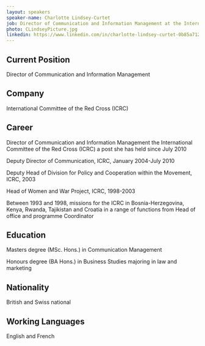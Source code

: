 ```yaml
---
layout: speakers
speaker-name: Charlotte Lindsey-Curtet
job: Director of Communication and Information Management at the International Committee of the Red Cross (ICRC)
photo: CLindseyPicture.jpg
linkedin: https://www.linkedin.com/in/charlotte-lindsey-curtet-0b85a712/
---
```

## Current Position

Director of Communication and Information Management

## Company

International Committee of the Red Cross (ICRC)

## Career

Director of Communication and Information Management the International Committee of the Red Cross (ICRC) a post she has held since July 2010

Deputy Director of Communication, ICRC, January 2004-July 2010

Deputy Head of Division for Policy and Cooperation within the Movement, ICRC, 2003

Head of Women and War Project, ICRC, 1998-2003

Between 1993 and 1998, missions for the ICRC in Bosnia-Herzegovina, Kenya, Rwanda, Tajikistan and Croatia in a range of functions from Head of office and programme Coordinator

## Education

Masters degree (MSc. Hons.) in Communication Management

Honours degree (BA Hons.) in Business Studies majoring in law and marketing

## Nationality

British and Swiss national

## Working Languages

English and French
